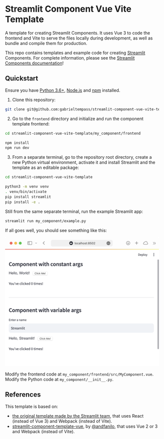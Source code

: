 # Streamlit Component Vue Vite Template

A template for creating Streamlit Components. It uses Vue 3 to code the frontend and Vite to serve the files locally during development, as well as bundle and compile them for production.

This repo contains templates and example code for creating [Streamlit](https://streamlit.io) Components. For complete information, please see the [Streamlit Components documentation](https://docs.streamlit.io/en/latest/streamlit_components.html)!

## Quickstart

Ensure you have [Python 3.6+](https://www.python.org/downloads/), [Node.js](https://nodejs.org) and [npm](https://docs.npmjs.com/downloading-and-installing-node-js-and-npm) installed.

1. Clone this repository:
``` bash
git clone git@github.com:gabrieltempass/streamlit-component-vue-vite-template.git
```

2. Go to the `frontend` directory and initialize and run the component template frontend:
``` bash
cd streamlit-component-vue-vite-template/my_component/frontend
```
``` bash
npm install
npm run dev
```

3. From a separate terminal, go to the repository root directory, create a new Python virtual environment, activate it and install Streamlit and the template as an editable package:
``` bash
cd streamlit-component-vue-vite-template
```
``` bash
python3 -m venv venv
. venv/bin/activate
pip install streamlit
pip install -e .
```

Still from the same separate terminal, run the example Streamlit app:
``` bash
streamlit run my_component/example.py
```

If all goes well, you should see something like this:

![Quickstart Success](quickstart.png)

Modify the frontend code at `my_component/frontend/src/MyComponent.vue`.
Modify the Python code at `my_component/__init__.py`.

## References

This template is based on:
* [the original template made by the Streamlit team](https://github.com/streamlit/component-template/tree/master/template), that uses React (instead of Vue 3) and Webpack (instead of Vite).
* [streamlit-component-template-vue](https://github.com/andfanilo/streamlit-component-template-vue/tree/vue3), by [@andfanilo](https://github.com/andfanilo), that uses Vue 2 or 3 and Webpack (instead of Vite). 
